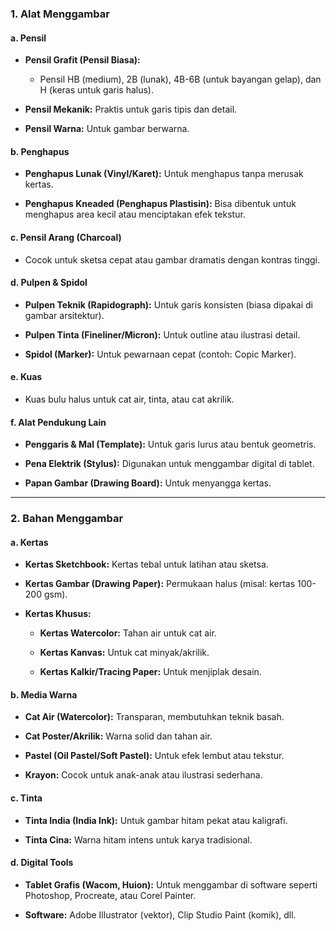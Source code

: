### **1. Alat Menggambar**

#### **a. Pensil**

- **Pensil Grafit (Pensil Biasa):**
    
    - Pensil HB (medium), 2B (lunak), 4B-6B (untuk bayangan gelap), dan H (keras untuk garis halus).
        
- **Pensil Mekanik:** Praktis untuk garis tipis dan detail.
    
- **Pensil Warna:** Untuk gambar berwarna.
    

#### **b. Penghapus**

- **Penghapus Lunak (Vinyl/Karet):** Untuk menghapus tanpa merusak kertas.
    
- **Penghapus Kneaded (Penghapus Plastisin):** Bisa dibentuk untuk menghapus area kecil atau menciptakan efek tekstur.
    

#### **c. Pensil Arang (Charcoal)**

- Cocok untuk sketsa cepat atau gambar dramatis dengan kontras tinggi.
    

#### **d. Pulpen & Spidol**

- **Pulpen Teknik (Rapidograph):** Untuk garis konsisten (biasa dipakai di gambar arsitektur).
    
- **Pulpen Tinta (Fineliner/Micron):** Untuk outline atau ilustrasi detail.
    
- **Spidol (Marker):** Untuk pewarnaan cepat (contoh: Copic Marker).
    

#### **e. Kuas**

- Kuas bulu halus untuk cat air, tinta, atau cat akrilik.
    

#### **f. Alat Pendukung Lain**

- **Penggaris & Mal (Template):** Untuk garis lurus atau bentuk geometris.
    
- **Pena Elektrik (Stylus):** Digunakan untuk menggambar digital di tablet.
    
- **Papan Gambar (Drawing Board):** Untuk menyangga kertas.
    

---

### **2. Bahan Menggambar**

#### **a. Kertas**

- **Kertas Sketchbook:** Kertas tebal untuk latihan atau sketsa.
    
- **Kertas Gambar (Drawing Paper):** Permukaan halus (misal: kertas 100-200 gsm).
    
- **Kertas Khusus:**
    
    - **Kertas Watercolor:** Tahan air untuk cat air.
        
    - **Kertas Kanvas:** Untuk cat minyak/akrilik.
        
    - **Kertas Kalkir/Tracing Paper:** Untuk menjiplak desain.
        

#### **b. Media Warna**

- **Cat Air (Watercolor):** Transparan, membutuhkan teknik basah.
    
- **Cat Poster/Akrilik:** Warna solid dan tahan air.
    
- **Pastel (Oil Pastel/Soft Pastel):** Untuk efek lembut atau tekstur.
    
- **Krayon:** Cocok untuk anak-anak atau ilustrasi sederhana.
    

#### **c. Tinta**

- **Tinta India (India Ink):** Untuk gambar hitam pekat atau kaligrafi.
    
- **Tinta Cina:** Warna hitam intens untuk karya tradisional.
    

#### **d. Digital Tools**

- **Tablet Grafis (Wacom, Huion):** Untuk menggambar di software seperti Photoshop, Procreate, atau Corel Painter.
    
- **Software:** Adobe Illustrator (vektor), Clip Studio Paint (komik), dll.